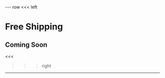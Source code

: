--- row
<<< left
# Free Shipping
## Coming Soon
<<<

>>> right
<!-- include(../api-ref-snippet.md) -->
>>>
---

<!-- include(../support.md) -->

